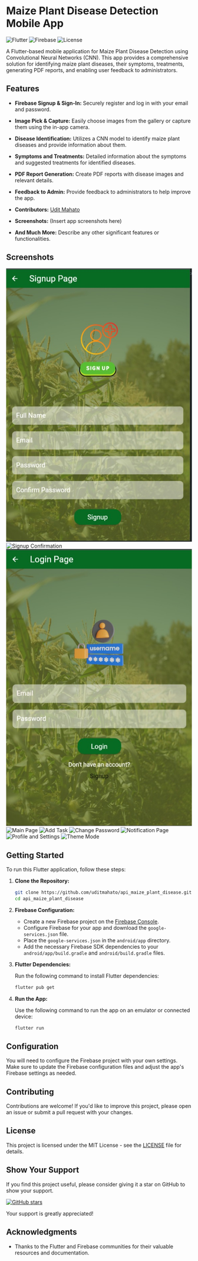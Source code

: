 # Maize Plant Disease Detection Mobile App

![Flutter](https://img.shields.io/badge/Flutter-2.0-blue)
![Firebase](https://img.shields.io/badge/Firebase-9.0.0-orange)
![License](https://img.shields.io/badge/License-MIT-green)

A Flutter-based mobile application for Maize Plant Disease Detection using Convolutional Neural Networks (CNN). This app provides a comprehensive solution for identifying maize plant diseases, their symptoms, treatments, generating PDF reports, and enabling user feedback to administrators.

## Features

- **Firebase Signup & Sign-In:** Securely register and log in with your email and password.

- **Image Pick & Capture:** Easily choose images from the gallery or capture them using the in-app camera.

- **Disease Identification:** Utilizes a CNN model to identify maize plant diseases and provide information about them.

- **Symptoms and Treatments:** Detailed information about the symptoms and suggested treatments for identified diseases.

- **PDF Report Generation:** Create PDF reports with disease images and relevant details.

- **Feedback to Admin:** Provide feedback to administrators to help improve the app.

- **Contributors:** [Udit Mahato](github/uditmahato)

- **Screenshots:** (Insert app screenshots here)

- **And Much More:** Describe any other significant features or functionalities.

## Screenshots

![Sign-up Page](screenshots/signup_page.jpg)
![Signup Confirmation](screenshots/signup_confirmation.jpg)
![Login Page](screenshots/login_page.jpg)
![Main Page](screenshots/main_page.jpg)
![Add Task](screenshots/add_task.jpg)
![Change Password](screenshots/change_password.jpg)
![Notification Page](screenshots/notification_page.jpg)
![Profile and Settings](screenshots/profileandsetting.jpg)
![Theme Mode](screenshots/theme_mode.jpg)

## Getting Started

To run this Flutter application, follow these steps:

1. **Clone the Repository:**

    ```bash
    git clone https://github.com/uditmahato/api_maize_plant_disease.git
    cd api_maize_plant_disease
    ```

2. **Firebase Configuration:**

    - Create a new Firebase project on the [Firebase Console](https://console.firebase.google.com/).
    - Configure Firebase for your app and download the `google-services.json` file.
    - Place the `google-services.json` in the `android/app` directory.
    - Add the necessary Firebase SDK dependencies to your `android/app/build.gradle` and `android/build.gradle` files.

3. **Flutter Dependencies:**

    Run the following command to install Flutter dependencies:

    ```bash
    flutter pub get
    ```

4. **Run the App:**

    Use the following command to run the app on an emulator or connected device:

    ```bash
    flutter run
    ```

## Configuration

You will need to configure the Firebase project with your own settings. Make sure to update the Firebase configuration files and adjust the app's Firebase settings as needed.

## Contributing

Contributions are welcome! If you'd like to improve this project, please open an issue or submit a pull request with your changes.

## License

This project is licensed under the MIT License - see the [LICENSE](LICENSE) file for details.

## Show Your Support

If you find this project useful, please consider giving it a star on GitHub to show your support.

[![GitHub stars](https://img.shields.io/github/stars/uditmahato/api_maize_plant_disease.svg?style=social)](https://github.com/uditmahato/api_maize_plant_disease)

Your support is greatly appreciated!

## Acknowledgments

- Thanks to the Flutter and Firebase communities for their valuable resources and documentation.
